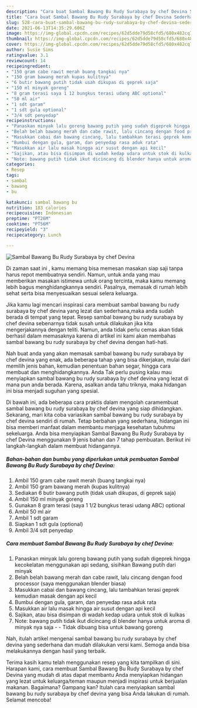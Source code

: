 ```yaml
---
description: "Cara buat Sambal Bawang Bu Rudy Surabaya by chef Devina Sederhana dan Mudah Dibuat"
title: "Cara buat Sambal Bawang Bu Rudy Surabaya by chef Devina Sederhana dan Mudah Dibuat"
slug: 528-cara-buat-sambal-bawang-bu-rudy-surabaya-by-chef-devina-sederhana-dan-mudah-dibuat
date: 2021-06-13T14:35:29.606Z
image: https://img-global.cpcdn.com/recipes/62d5dde79d58cfd5/680x482cq70/sambal-bawang-bu-rudy-surabaya-by-chef-devina-foto-resep-utama.jpg
thumbnail: https://img-global.cpcdn.com/recipes/62d5dde79d58cfd5/680x482cq70/sambal-bawang-bu-rudy-surabaya-by-chef-devina-foto-resep-utama.jpg
cover: https://img-global.cpcdn.com/recipes/62d5dde79d58cfd5/680x482cq70/sambal-bawang-bu-rudy-surabaya-by-chef-devina-foto-resep-utama.jpg
author: Susie Sims
ratingvalue: 3.1
reviewcount: 14
recipeingredient:
- "150 gram cabe rawit merah buang tangkai nya"
- "150 gram bawang merah kupas kulitnya"
- "6 butir bawang putih tidak usah dikupas di geprek saja"
- "150 ml minyak goreng"
- "8 gram terasi saya 1 12 bungkus terasi udang ABC optional"
- "50 ml air"
- "1 sdt garam"
- "1 sdt gula optional"
- "3/4 sdt penyedap"
recipeinstructions:
- "Panaskan minyak lalu goreng bawang putih yang sudah digeprek hingga kecokelatan menggunakan api sedang, sisihkan Bawang putih dari minyak"
- "Belah belah bawang merah dan cabe rawit, lalu cincang dengan food processor (saya menggunakan blender biasa)"
- "Masukkan cabai dan bawang cincang, lalu tambahkan terasi geprek kemudian masak dengan api kecil"
- "Bumbui dengan gula, garam, dan penyedap rasa aduk rata"
- "Masukkan air lalu masak hingga air susut dengan api kecil"
- "Sajikan, atau bisa disimpan di wadah kedap udara untuk stok di kulkas"
- "Note: bawang putih tidak ikut dicincang di blender hanya untuk aroma di minyak nya saja  Tidak dibuang bisa untuk bawang goreng"
categories:
- Resep
tags:
- sambal
- bawang
- bu

katakunci: sambal bawang bu 
nutrition: 183 calories
recipecuisine: Indonesian
preptime: "PT26M"
cooktime: "PT56M"
recipeyield: "3"
recipecategory: Lunch

---
```



![Sambal Bawang Bu Rudy Surabaya by chef Devina](https://img-global.cpcdn.com/recipes/62d5dde79d58cfd5/680x482cq70/sambal-bawang-bu-rudy-surabaya-by-chef-devina-foto-resep-utama.jpg)

Di zaman  saat ini , kamu memang bisa memesan masakan siap saji tanpa harus repot membuatnya sendiri. Namun, untuk anda yang mau memberikan masakan istimewa untuk orang tercinta, maka kamu memang lebih bagus menghidangkannya sendiri. Pasalnya, memasak di rumah lebih sehat serta bisa menyesuaikan sesuai selera keluarga.

Jika kamu lagi mencari inspirasi cara membuat sambal bawang bu rudy surabaya by chef devina yang lezat dan sederhana,maka anda sudah berada di tempat yang tepat. Resep sambal bawang bu rudy surabaya by chef devina  sebenarnya tidak susah untuk dilakukan jika kita mengerjakannya dengan teliti. Namun, anda tidak perlu cemas akan tidak berhasil dalam memasaknya 
karena di artikel ini kami akan membahas sambal bawang bu rudy surabaya by chef devina dengan hati-hati.  



Nah buat anda yang akan memasak sambal bawang bu rudy surabaya by chef devina yang enak, ada beberapa tahap yang bisa dikerjakan, mulai dari memilih jenis bahan, kemudian penentuan bahan segar, hingga cara membuat dan menghidangkannya. Anda Tak perlu pusing kalau mau menyiapkan sambal bawang bu rudy surabaya by chef devina yang lezat di mana pun anda berada. Karena, asalkan anda  tahu triknya, maka hidangan ini bisa menjadi suguhan yang spesial.

Di bawah ini, ada beberapa cara praktis  dalam mengolah caramembuat sambal bawang bu rudy surabaya by chef devina yang siap dihidangkan. Sekarang, mari kita coba variasikan sambal bawang bu rudy surabaya by chef devina sendiri di rumah. Tetap berbahan yang sederhana, hidangan ini bisa memberi manfaat dalam membantu menjaga kesehatan tubuhmu sekeluarga. Anda bisa menyiapkan Sambal Bawang Bu Rudy Surabaya by chef Devina menggunakan 9 jenis bahan dan 7 tahap pembuatan. Berikut ini langkah-langkah dalam membuat hidangannya.

<!--inarticleads1-->

##### Bahan-bahan dan bumbu yang diperlukan untuk pembuatan Sambal Bawang Bu Rudy Surabaya by chef Devina:

1. Ambil 150 gram cabe rawit merah (buang tangkai nya)
1. Ambil 150 gram bawang merah (kupas kulitnya)
1. Sediakan 6 butir bawang putih (tidak usah dikupas, di geprek saja)
1. Ambil 150 ml minyak goreng
1. Gunakan 8 gram terasi (saya 1 1/2 bungkus terasi udang ABC) optional
1. Ambil 50 ml air
1. Ambil 1 sdt garam
1. Siapkan 1 sdt gula (optional)
1. Ambil 3/4 sdt penyedap




<!--inarticleads2-->

##### Cara membuat Sambal Bawang Bu Rudy Surabaya by chef Devina:

1. Panaskan minyak lalu goreng bawang putih yang sudah digeprek hingga kecokelatan menggunakan api sedang, sisihkan Bawang putih dari minyak
1. Belah belah bawang merah dan cabe rawit, lalu cincang dengan food processor (saya menggunakan blender biasa)
1. Masukkan cabai dan bawang cincang, lalu tambahkan terasi geprek kemudian masak dengan api kecil
1. Bumbui dengan gula, garam, dan penyedap rasa aduk rata
1. Masukkan air lalu masak hingga air susut dengan api kecil
1. Sajikan, atau bisa disimpan di wadah kedap udara untuk stok di kulkas
1. Note: bawang putih tidak ikut dicincang di blender hanya untuk aroma di minyak nya saja -  - Tidak dibuang bisa untuk bawang goreng




Nah, itulah artikel mengenai  sambal bawang bu rudy surabaya by chef devina  yang sederhana dan mudah dilakukan versi kami. Semoga anda bisa melakukannya dengan hasil yang terbaik. 

Terima kasih kamu telah menggunakan resep yang kita tampilkan di sini. Harapan kami, cara membuat  Sambal Bawang Bu Rudy Surabaya by chef Devina yang mudah di atas dapat membantu Anda menyiapkan hidangan yang lezat untuk keluarga/teman maupun menjadi inspirasi untuk berjualan makanan. Bagaimana? Gampang kan? Itulah cara menyiapkan sambal bawang bu rudy surabaya by chef devina yang bisa Anda lakukan di rumah. Selamat mencoba!

